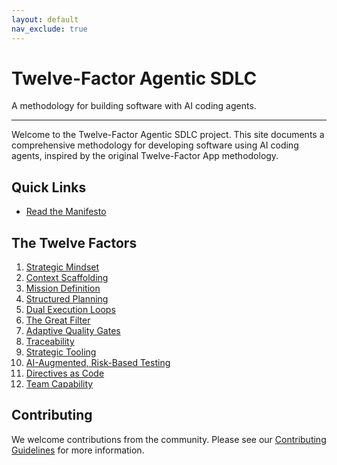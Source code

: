 ```yaml
---
layout: default
nav_exclude: true
---
```


# Twelve-Factor Agentic SDLC

A methodology for building software with AI coding agents.

---

Welcome to the Twelve-Factor Agentic SDLC project. This site documents a comprehensive methodology for developing software using AI coding agents, inspired by the original Twelve-Factor App methodology.

## Quick Links

- [Read the Manifesto](manifesto.md)

## The Twelve Factors

1. [Strategic Mindset](content/strategic-mindset.md)
2. [Context Scaffolding](content/context-scaffolding.md)
3. [Mission Definition](content/mission-definition.md)
4. [Structured Planning](content/structured-planning.md)
5. [Dual Execution Loops](content/dual-execution-loops.md)
6. [The Great Filter](content/great-filter.md)
7. [Adaptive Quality Gates](content/adaptive-quality-gates.md)
8. [Traceability](content/traceability.md)
9. [Strategic Tooling](content/strategic-tooling.md)
10. [AI-Augmented, Risk-Based Testing](content/ai-augmented-testing.md)
11. [Directives as Code](content/directives-as-code.md)
12. [Team Capability](content/team-capability.md)

## Contributing

We welcome contributions from the community. Please see our [Contributing Guidelines](CONTRIBUTING.md) for more information.